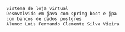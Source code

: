     Sistema de loja virtual
    Desnvolvido em java com spring boot e jpa
    com bancos de dados postgres
    Aluno: Luis Fernando Clemente Silva Vieira